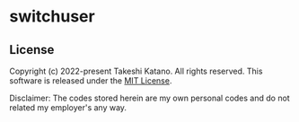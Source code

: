 # switchuser


## License

Copyright (c) 2022-present Takeshi Katano. All rights reserved. This software is released under the [MIT License](https://github.com/tksh164/switchuser/blob/master/LICENSE).

Disclaimer: The codes stored herein are my own personal codes and do not related my employer's any way.
